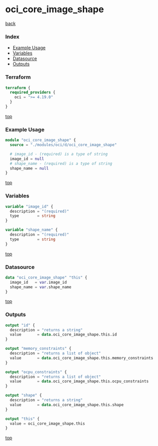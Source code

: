 # oci_core_image_shape

[back](../oci.md)

### Index

- [Example Usage](#example-usage)
- [Variables](#variables)
- [Datasource](#datasource)
- [Outputs](#outputs)

### Terraform

```terraform
terraform {
  required_providers {
    oci = ">= 4.19.0"
  }
}
```

[top](#index)

### Example Usage

```terraform
module "oci_core_image_shape" {
  source = "./modules/oci/d/oci_core_image_shape"

  # image_id - (required) is a type of string
  image_id = null
  # shape_name - (required) is a type of string
  shape_name = null
}
```

[top](#index)

### Variables

```terraform
variable "image_id" {
  description = "(required)"
  type        = string
}

variable "shape_name" {
  description = "(required)"
  type        = string
}
```

[top](#index)

### Datasource

```terraform
data "oci_core_image_shape" "this" {
  image_id   = var.image_id
  shape_name = var.shape_name
}
```

[top](#index)

### Outputs

```terraform
output "id" {
  description = "returns a string"
  value       = data.oci_core_image_shape.this.id
}

output "memory_constraints" {
  description = "returns a list of object"
  value       = data.oci_core_image_shape.this.memory_constraints
}

output "ocpu_constraints" {
  description = "returns a list of object"
  value       = data.oci_core_image_shape.this.ocpu_constraints
}

output "shape" {
  description = "returns a string"
  value       = data.oci_core_image_shape.this.shape
}

output "this" {
  value = oci_core_image_shape.this
}
```

[top](#index)